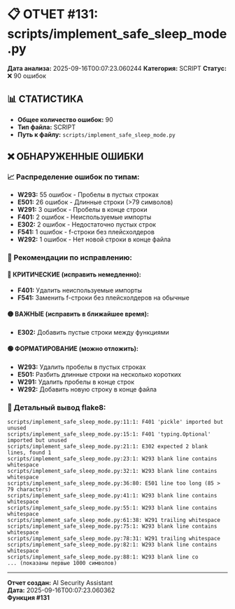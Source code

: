 # 📋 ОТЧЕТ #131: scripts/implement_safe_sleep_mode.py

**Дата анализа:** 2025-09-16T00:07:23.060244
**Категория:** SCRIPT
**Статус:** ❌ 90 ошибок

## 📊 СТАТИСТИКА

- **Общее количество ошибок:** 90
- **Тип файла:** SCRIPT
- **Путь к файлу:** `scripts/implement_safe_sleep_mode.py`

## ❌ ОБНАРУЖЕННЫЕ ОШИБКИ

### 📈 Распределение ошибок по типам:

- **W293:** 55 ошибок - Пробелы в пустых строках
- **E501:** 26 ошибок - Длинные строки (>79 символов)
- **W291:** 3 ошибок - Пробелы в конце строки
- **F401:** 2 ошибок - Неиспользуемые импорты
- **E302:** 2 ошибок - Недостаточно пустых строк
- **F541:** 1 ошибок - f-строки без плейсхолдеров
- **W292:** 1 ошибок - Нет новой строки в конце файла

### 🎯 Рекомендации по исправлению:

#### 🔴 КРИТИЧЕСКИЕ (исправить немедленно):
- **F401:** Удалить неиспользуемые импорты
- **F541:** Заменить f-строки без плейсхолдеров на обычные

#### 🟡 ВАЖНЫЕ (исправить в ближайшее время):
- **E302:** Добавить пустые строки между функциями

#### 🟢 ФОРМАТИРОВАНИЕ (можно отложить):
- **W293:** Удалить пробелы в пустых строках
- **E501:** Разбить длинные строки на несколько коротких
- **W291:** Удалить пробелы в конце строк
- **W292:** Добавить новую строку в конце файла

### 📝 Детальный вывод flake8:

```
scripts/implement_safe_sleep_mode.py:11:1: F401 'pickle' imported but unused
scripts/implement_safe_sleep_mode.py:15:1: F401 'typing.Optional' imported but unused
scripts/implement_safe_sleep_mode.py:21:1: E302 expected 2 blank lines, found 1
scripts/implement_safe_sleep_mode.py:23:1: W293 blank line contains whitespace
scripts/implement_safe_sleep_mode.py:32:1: W293 blank line contains whitespace
scripts/implement_safe_sleep_mode.py:36:80: E501 line too long (85 > 79 characters)
scripts/implement_safe_sleep_mode.py:41:1: W293 blank line contains whitespace
scripts/implement_safe_sleep_mode.py:55:1: W293 blank line contains whitespace
scripts/implement_safe_sleep_mode.py:61:38: W291 trailing whitespace
scripts/implement_safe_sleep_mode.py:75:1: W293 blank line contains whitespace
scripts/implement_safe_sleep_mode.py:78:31: W291 trailing whitespace
scripts/implement_safe_sleep_mode.py:82:1: W293 blank line contains whitespace
scripts/implement_safe_sleep_mode.py:88:1: W293 blank line co
... (показаны первые 1000 символов)
```

---
**Отчет создан:** AI Security Assistant  
**Дата:** 2025-09-16T00:07:23.060362  
**Функция #131**
